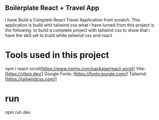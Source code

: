 ## Boilerplate React + Travel App

i have Build a Complete React Travel Application from scratch.
This application is build whit tailwind css
what i have lurned from this project is the following.
to build a complete project with tailwind css to show that i have the skill set to build white tailwind css and react


# Tools used in this project
npm i react-scroll[https://www.npmjs.com/package/react-scroll]
Vite: [https://vitejs.dev/]
Google Fonts: [https://fonts.google.com/]
Tailwind: [https://tailwindcss.com/]

# run
npm run dev